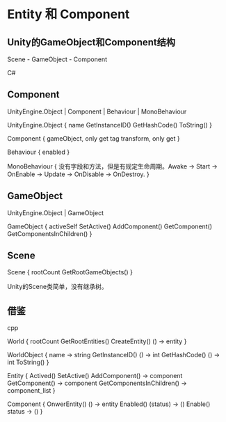 # Entity 和 Component


## Unity的GameObject和Component结构

Scene - GameObject - Component

C#

## Component

UnityEngine.Object
        |
    Component
        |
    Behaviour
        |
   MonoBehaviour

UnityEngine.Object
{
    name
    GetInstanceID()
    GetHashCode()
    ToString()
}

Component
{
    gameObject, only get
    tag
    transform, only get
}

Behaviour
{
    enabled
}

MonoBehaviour
{
    没有字段和方法，但是有规定生命周期。Awake -> Start -> OnEnable -> Update -> OnDisable -> OnDestroy.
}


## GameObject

UnityEngine.Object
        |
    GameObject

GameObject
{
    activeSelf
    SetActive()
    AddComponent()
    GetComponent()
    GetComponentsInChildren()
}


## Scene

Scene
{
    rootCount
    GetRootGameObjects()
}

Unity的Scene类简单，没有继承树。


## 借鉴

cpp

World
{
    rootCount
    GetRootEntities()
    CreateEntity()  () -> entity
}

WorldObject
{
    name -> string
    GetInstanceID()  () -> int
    GetHashCode()  () -> int
    ToString()
}

Entity
{
    Actived()
    SetActive()
    AddComponent()  <type> -> component
    GetComponent()  <type> -> component
    GetComponentsInChildren()  <type> -> component_list
}

Component
{
    OnwerEntity()  () -> entity
    Enabled()  (status) -> ()
    Enable()  status -> ()
}